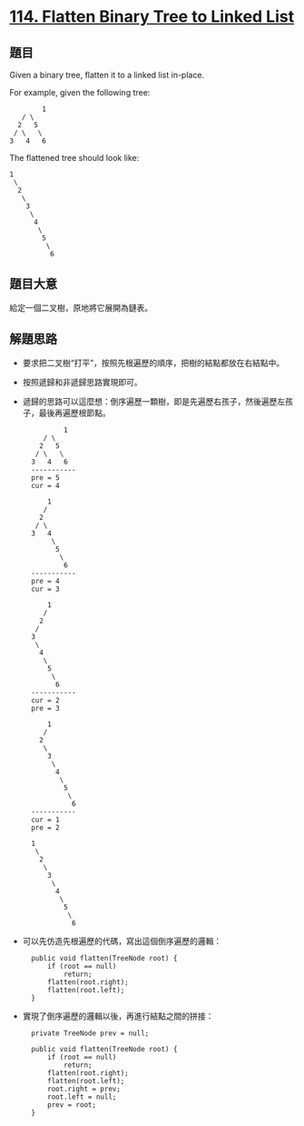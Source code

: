 # [114. Flatten Binary Tree to Linked List](https://leetcode.com/problems/flatten-binary-tree-to-linked-list/)


## 題目

Given a binary tree, flatten it to a linked list in-place.

For example, given the following tree:

    		1
       / \
      2   5
     / \   \
    3   4   6

The flattened tree should look like:

    1
     \
      2
       \
        3
         \
          4
           \
            5
             \
              6

## 題目大意

給定一個二叉樹，原地將它展開為鏈表。

## 解題思路

- 要求把二叉樹“打平”，按照先根遍歷的順序，把樹的結點都放在右結點中。
- 按照遞歸和非遞歸思路實現即可。
- 遞歸的思路可以這麼想：倒序遍歷一顆樹，即是先遍歷右孩子，然後遍歷左孩子，最後再遍歷根節點。

        		1
           / \
          2   5
         / \   \
        3   4   6
        -----------        
        pre = 5
        cur = 4
        
            1
           / 
          2   
         / \   
        3   4
             \
              5
               \
                6
        -----------        
        pre = 4
        cur = 3
        
            1
           / 
          2   
         /   
        3 
         \
          4
           \
            5
             \
              6
        -----------        
        cur = 2
        pre = 3
        
            1
           / 
          2   
           \
            3 
             \
              4
               \
                5
                 \
                  6
        -----------        
        cur = 1
        pre = 2
        
        1
         \
          2
           \
            3
             \
              4
               \
                5
                 \
                  6

- 可以先仿造先根遍歷的代碼，寫出這個倒序遍歷的邏輯：

        public void flatten(TreeNode root) {
            if (root == null)
                return;
            flatten(root.right);
            flatten(root.left);
        }

- 實現了倒序遍歷的邏輯以後，再進行結點之間的拼接：

        private TreeNode prev = null;
        
        public void flatten(TreeNode root) {
            if (root == null)
                return;
            flatten(root.right);
            flatten(root.left);
            root.right = prev;
            root.left = null;
            prev = root;
        }
